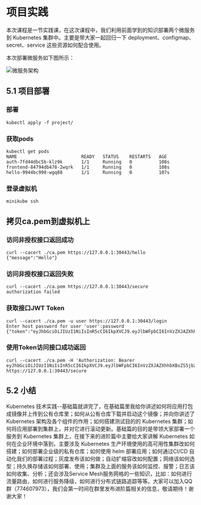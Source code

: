 # 项目实践

本次课程是一节实践课，在这次课程中，我们利用前面学到的知识部署两个微服务到 Kubernetes 集群中。主要是带大家一起回归一下 deployment、configmap、secret、service 这些资源如何配合使用。

本次部署微服务如下图所示：

![微服务架构](https://github.com/findsec-cn/k100/raw/master/docs/micoservice.jpg)

## 5.1 项目部署

### 部署

    kubectl apply -f project/

### 获取pods

    kubectl get pods
    NAME                        READY   STATUS    RESTARTS   AGE
    auth-7fd44dbc5b-klz9k       1/1     Running   0          108s
    frontend-84794db478-2wqrk   1/1     Running   0          108s
    hello-9944bc998-wgq88       1/1     Running   0          107s

### 登录虚拟机

    minikube ssh

## 拷贝ca.pem到虚拟机上

### 访问非授权接口返回成功

    curl --cacert ./ca.pem https://127.0.0.1:30443/hello
    {"message":"Hello"}

### 访问非授权接口返回失败

    curl --cacert ./ca.pem https://127.0.0.1:30443/secure
    authorization failed

### 获取接口JWT Token

    curl --cacert ./ca.pem -u user https://127.0.0.1:30443/login
    Enter host password for user 'user':password
    {"token":"eyJhbGciOiJIUzI1NiIsInR5cCI6IkpXVCJ9.eyJlbWFpbCI6InVzZXJAZXhhbXBsZS5jb20iLCJleHAiOjE1NDcyNzg4NjcsImlhdCI6MTU0NzAxOTY2NywiaXNzIjoiYXV0aC5zZXJ2aWNlIiwic3ViIjoidXNlciJ9.bT3flMe_VywoFkGCFt08Tw0fxytKZblj8lBHNVLYC6U"}

### 使用Token访问接口成功返回

    curl --cacert ./ca.pem -H 'Authorization: Bearer eyJhbGciOiJIUzI1NiIsInR5cCI6IkpXVCJ9.eyJlbWFpbCI6InVzZXJAZXhhbXBsZS5jb20iLCJleHAiOjE1NDcyNzg4NjcsImlhdCI6MTU0NzAxOTY2NywiaXNzIjoiYXV0aC5zZXJ2aWNlIiwic3ViIjoidXNlciJ9.bT3flMe_VywoFkGCFt08Tw0fxytKZblj8lBHNVLYC6U' https://127.0.0.1:30443/secure

## 5.2 小结

Kubernetes 技术实践--基础篇就讲完了，在基础篇里我给你讲述如何将应用打包成镜像并上传到公有仓库里；如何从公有仓库下载并启动这个镜像；并向你讲述了 Kubernetes 架构及各个组件的作用；如何搭建测试目的的 Kubernetes 集群；如何将应用部署到集群上，并对它进行滚动更新。基础篇的目的是带领大家部署一个服务到 Kubernetes 集群上，在接下来的进阶篇中主要给大家讲解 Kubernetes 如何在企业环境中落到，主要涉及 Kubernetes 生产环境使用的高可用性集群改如何搭建；如何部署企业级的私有仓库；如何使用 helm 部署应用；如何通过CI/CD 自动化我们的部署过程；灰度发布该如何做；自动扩缩容改如何配置；网络该如何选型；持久换存储该如何部署、使用；集群及上面的服务该如何监控、报警；日志该如何收集、分析；还会涉及Service Mesh服务网格的一些知识，比如：如何进行流量路由，如何进行服务降级，如何进行分布式链路追踪等等。大家可以加入QQ 群（774607973），我们会第一时间在群里发布进阶篇相关的信息，敬请期待！谢谢大家！
